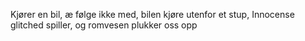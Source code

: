 Kjører en bil, æ følge ikke med, bilen kjøre utenfor et stup, Innocense glitched spiller, og romvesen plukker oss opp